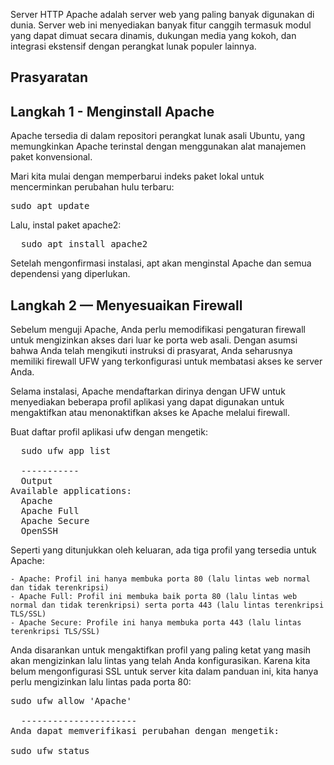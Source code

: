 Server HTTP Apache adalah server web yang paling banyak digunakan di dunia. Server web ini menyediakan banyak fitur canggih termasuk modul yang dapat dimuat secara dinamis, dukungan media yang kokoh, dan integrasi ekstensif dengan perangkat lunak populer lainnya.

## Prasyaratan 

## Langkah 1 - Menginstall Apache
Apache tersedia di dalam repositori perangkat lunak asali Ubuntu, yang memungkinkan Apache terinstal dengan menggunakan alat manajemen paket konvensional.

Mari kita mulai dengan memperbarui indeks paket lokal untuk mencerminkan perubahan hulu terbaru:
<pre>
sudo apt update
</pre>
Lalu, instal paket apache2:
<pre>
  sudo apt install apache2
</pre>

Setelah mengonfirmasi instalasi, apt akan menginstal Apache dan semua dependensi yang diperlukan.
## Langkah 2 — Menyesuaikan Firewall

Sebelum menguji Apache, Anda perlu memodifikasi pengaturan firewall untuk mengizinkan akses dari luar ke porta web asali. Dengan asumsi bahwa Anda telah mengikuti instruksi di prasyarat, Anda seharusnya memiliki firewall UFW yang terkonfigurasi untuk membatasi akses ke server Anda.

Selama instalasi, Apache mendaftarkan dirinya dengan UFW untuk menyediakan beberapa profil aplikasi yang dapat digunakan untuk mengaktifkan atau menonaktifkan akses ke Apache melalui firewall.

Buat daftar profil aplikasi ufw dengan mengetik:
<pre>
  sudo ufw app list

  -----------
  Output
Available applications:
  Apache
  Apache Full
  Apache Secure
  OpenSSH
</pre>

Seperti yang ditunjukkan oleh keluaran, ada tiga profil yang tersedia untuk Apache:

    - Apache: Profil ini hanya membuka porta 80 (lalu lintas web normal dan tidak terenkripsi)
    - Apache Full: Profil ini membuka baik porta 80 (lalu lintas web normal dan tidak terenkripsi) serta porta 443 (lalu lintas terenkripsi TLS/SSL)
    - Apache Secure: Profile ini hanya membuka porta 443 (lalu lintas terenkripsi TLS/SSL)

Anda disarankan untuk mengaktifkan profil yang paling ketat yang masih akan mengizinkan lalu lintas yang telah Anda konfigurasikan. Karena kita belum mengonfigurasi SSL untuk server kita dalam panduan ini, kita hanya perlu mengizinkan lalu lintas pada porta 80:

<pre>
sudo ufw allow 'Apache'

  ----------------------
Anda dapat memverifikasi perubahan dengan mengetik:

sudo ufw status

</pre>



